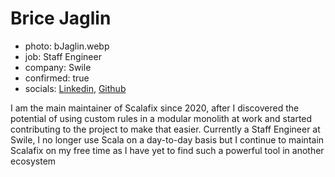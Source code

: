# Brice Jaglin

- photo: bJaglin.webp
- job: Staff Engineer
- company: Swile
- confirmed: true
- socials: [Linkedin](https://www.linkedin.com/in/bjaglin), [Github](https://github.com/bjaglin)

I am the main maintainer of Scalafix since 2020, after I discovered the potential of using custom rules in a modular monolith at work and started contributing to the project to make that easier. Currently a Staff Engineer at Swile, I no longer use Scala on a day-to-day basis but I continue to maintain Scalafix on my free time as I have yet to find such a powerful tool in another ecosystem
